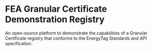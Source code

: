 # FEA Granular Certificate Demonstration Registry
An open-source platform to demonstrate the capabilities of a Granular Certificate registry that conforms to the EnergyTag Standards and API specification.
